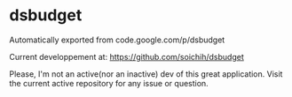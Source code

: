 # dsbudget
Automatically exported from code.google.com/p/dsbudget

Current developpement at: https://github.com/soichih/dsbudget

Please, I'm not an active(nor an inactive) dev of this great application. Visit the current active repository for any issue or question.
